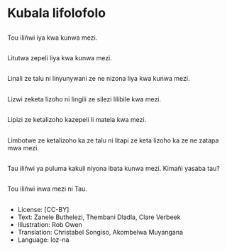 # Kubala lifolofolo

##
Tou iliñwi iya kwa kunwa mezi.

##
Litutwa zepeli liya kwa kunwa mezi.

##
Linali ze talu ni linyunywani ze ne nizona liya kwa kunwa mezi.

##
Lizwi zeketa lizoho ni lingili ze silezi lilibile kwa mezi.

##
Lipizi ze ketalizoho kazepeli li matela kwa mezi.

##
Limbotwe ze ketalizoho ka ze talu ni litapi ze keta lizoho ka ze ne zatapa mwa mezi.

##
Tau iliñwi ya puluma kakuli niyona ibata kunwa mezi. Kimañi yasaba tau?

##
Tou iliñwi inwa mezi ni Tau.

##
* License: [CC-BY]
* Text: Zanele Buthelezi, Thembani Dladla, Clare Verbeek
* Illustration: Rob Owen
* Translation: Christabel Songiso, Akombelwa Muyangana
* Language: loz-na
